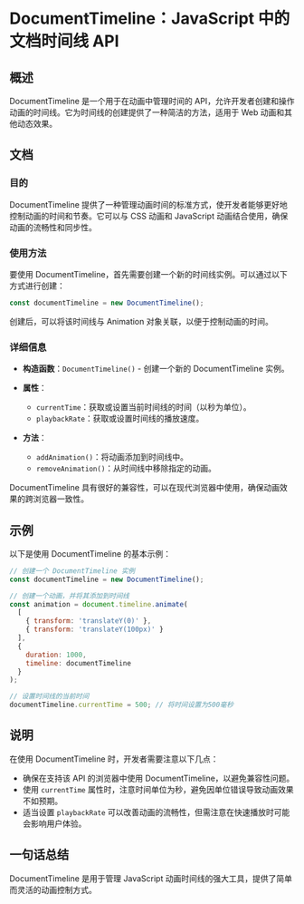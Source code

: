 <!--
Meta Description: # DocumentTimeline：JavaScript 中的文档时间线 API ## 概述 DocumentTimeline 是一个用于在动画中管理时间的 API，允许开发者创建和操作动画的时间线。它为时间线的创建提供了一种简洁的方法，适用于 Web 动画和其他动态效果。 ## 文档 ### 目...
Meta Keywords: documenttimeline, javascript, api, const, currenttime
-->

# DocumentTimeline：JavaScript 中的文档时间线 API

## 概述
DocumentTimeline 是一个用于在动画中管理时间的 API，允许开发者创建和操作动画的时间线。它为时间线的创建提供了一种简洁的方法，适用于 Web 动画和其他动态效果。

## 文档
### 目的
DocumentTimeline 提供了一种管理动画时间的标准方式，使开发者能够更好地控制动画的时间和节奏。它可以与 CSS 动画和 JavaScript 动画结合使用，确保动画的流畅性和同步性。

### 使用方法
要使用 DocumentTimeline，首先需要创建一个新的时间线实例。可以通过以下方式进行创建：

```javascript
const documentTimeline = new DocumentTimeline();
```

创建后，可以将该时间线与 Animation 对象关联，以便于控制动画的时间。

### 详细信息
- **构造函数**：`DocumentTimeline()` - 创建一个新的 DocumentTimeline 实例。
- **属性**：
  - `currentTime`：获取或设置当前时间线的时间（以秒为单位）。
  - `playbackRate`：获取或设置时间线的播放速度。

- **方法**：
  - `addAnimation()`：将动画添加到时间线中。
  - `removeAnimation()`：从时间线中移除指定的动画。

DocumentTimeline 具有很好的兼容性，可以在现代浏览器中使用，确保动画效果的跨浏览器一致性。

## 示例
以下是使用 DocumentTimeline 的基本示例：

```javascript
// 创建一个 DocumentTimeline 实例
const documentTimeline = new DocumentTimeline();

// 创建一个动画，并将其添加到时间线
const animation = document.timeline.animate(
  [
    { transform: 'translateY(0)' },
    { transform: 'translateY(100px)' }
  ],
  {
    duration: 1000,
    timeline: documentTimeline
  }
);

// 设置时间线的当前时间
documentTimeline.currentTime = 500; // 将时间设置为500毫秒
```

## 说明
在使用 DocumentTimeline 时，开发者需要注意以下几点：
- 确保在支持该 API 的浏览器中使用 DocumentTimeline，以避免兼容性问题。
- 使用 `currentTime` 属性时，注意时间单位为秒，避免因单位错误导致动画效果不如预期。
- 适当设置 `playbackRate` 可以改善动画的流畅性，但需注意在快速播放时可能会影响用户体验。

## 一句话总结
DocumentTimeline 是用于管理 JavaScript 动画时间线的强大工具，提供了简单而灵活的动画控制方式。